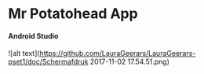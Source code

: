 # Mr Potatohead App
#### Android Studio

![alt text](https://github.com/LauraGeerars/LauraGeerars-pset1/doc/Schermafdruk 2017-11-02 17.54.51.png)

